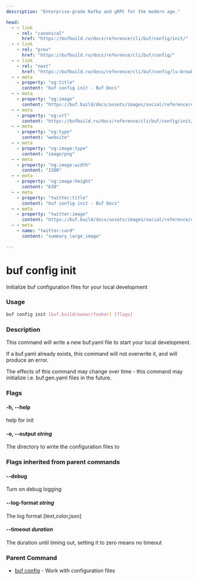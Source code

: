 ```yaml
---
description: "Enterprise-grade Kafka and gRPC for the modern age."

head:
  - - link
    - rel: "canonical"
      href: "https://bufbuild.ru/docs/reference/cli/buf/config/init/"
  - - link
    - rel: "prev"
      href: "https://bufbuild.ru/docs/reference/cli/buf/config/"
  - - link
    - rel: "next"
      href: "https://bufbuild.ru/docs/reference/cli/buf/config/ls-breaking-rules/"
  - - meta
    - property: "og:title"
      content: "buf config init - Buf Docs"
  - - meta
    - property: "og:image"
      content: "https://buf.build/docs/assets/images/social/reference/cli/buf/config/init.png"
  - - meta
    - property: "og:url"
      content: "https://bufbuild.ru/docs/reference/cli/buf/config/init/"
  - - meta
    - property: "og:type"
      content: "website"
  - - meta
    - property: "og:image:type"
      content: "image/png"
  - - meta
    - property: "og:image:width"
      content: "1200"
  - - meta
    - property: "og:image:height"
      content: "630"
  - - meta
    - property: "twitter:title"
      content: "buf config init - Buf Docs"
  - - meta
    - property: "twitter:image"
      content: "https://buf.build/docs/assets/images/social/reference/cli/buf/config/init.png"
  - - meta
    - name: "twitter:card"
      content: "summary_large_image"

---
```


# buf config init

Initialize buf configuration files for your local development

### Usage

```sh
buf config init [buf.build/owner/foobar] [flags]
```

### Description

This command will write a new buf.yaml file to start your local development.

If a buf.yaml already exists, this command will not overwrite it, and will produce an error.

The effects of this command may change over time - this command may initialize i.e. buf.gen.yaml files in the future.

### Flags

#### \-h, --help

help for init

#### \-o, --output _string_

The directory to write the configuration files to

### Flags inherited from parent commands

#### \--debug

Turn on debug logging

#### \--log-format _string_

The log format \[text,color,json\]

#### \--timeout _duration_

The duration until timing out, setting it to zero means no timeout

### Parent Command

- [buf config](../) - Work with configuration files
